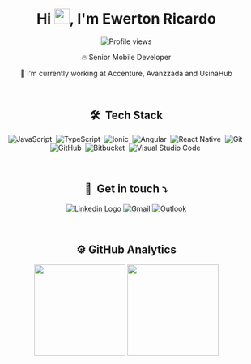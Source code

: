 <div align="center">
  <h1>Hi <img src="https://raw.githubusercontent.com/kaueMarques/kaueMarques/master/hi.gif" width="30px">, I'm Ewerton Ricardo</h1>
  <p> <img src="https://komarev.com/ghpvc/?username=EwertonRicardo&color=yellow" alt="Profile views" /></p>

  <p>🔥 Senior Mobile Developer</p>
  <p>🔭 I’m currently working at Accenture, Avanzzada and UsinaHub</p>
</div>

<br>

<h2 align="center">🛠 &nbsp;Tech Stack</h2>

<div align="center">

  ![JavaScript](https://img.shields.io/badge/javascript-%23323330.svg?style=for-the-badge&logo=javascript&logoColor=%23F7DF1E)&nbsp;
  ![TypeScript](https://img.shields.io/badge/typescript-%23007ACC.svg?style=for-the-badge&logo=typescript&logoColor=white)&nbsp;
  ![Ionic](https://img.shields.io/badge/-Ionic-05122A?style=for-the-badge&logo=ionic)&nbsp;
  ![Angular](https://img.shields.io/badge/angular-%23DD0031.svg?style=for-the-badge&logo=angular&logoColor=white)&nbsp;
  ![React Native](https://img.shields.io/badge/react_native-%2320232a.svg?style=for-the-badge&logo=react&logoColor=%2361DAFB)&nbsp;
  ![Git](https://img.shields.io/badge/git-%23F05033.svg?style=for-the-badge&logo=git&logoColor=white)&nbsp;
  ![GitHub](https://img.shields.io/badge/github-%23121011.svg?style=for-the-badge&logo=github&logoColor=white)&nbsp;
  ![Bitbucket](https://img.shields.io/badge/bitbucket-%230047B3.svg?style=for-the-badge&logo=bitbucket&logoColor=white)&nbsp;
  ![Visual Studio Code](https://img.shields.io/badge/Visual%20Studio%20Code-0078d7.svg?style=for-the-badge&logo=visual-studio-code&logoColor=white)&nbsp;
</div>

<br>
  
<h2 align="center">💌 &nbsp;Get in touch ⤵️</h2>

<p align="center">
  <a href="https://www.linkedin.com/in/ewerton-ricardo-37791b181/" target="_blank">
    <img src="https://img.shields.io/badge/linkedin-%230077B5.svg?style=for-the-badge&logo=linkedin&logoColor=white" alt="Linkedin Logo"/>
  </a>
  <a href="mailto:ewerton.ricardo98@gmail.com" target="_blank">
    <img src="https://img.shields.io/badge/Gmail-D14836?style=for-the-badge&logo=gmail&logoColor=white" alt="Gmail"/>
  </a>
  <a href="mailto:ewerton.ricardo99@hotmail.com" target="_blank">
    <img src="https://img.shields.io/badge/Microsoft_Outlook-0078D4?style=for-the-badge&logo=microsoft-outlook&logoColor=white" alt="Outlook"/>
  </a>
</p>

<br>
<h2 align="center">
  ⚙️  GitHub Analytics
</h2>

<div align="center">
  
  <img height="180em" src="https://github-readme-stats.vercel.app/api?username=EwertonRicardo&show_icons=true&theme=dracula&include_all_commits=true&count_private=true"/>
  <img height="180em" src="https://github-readme-stats.vercel.app/api/top-langs/?username=EwertonRicardo&layout=compact&langs_count=7&theme=dracula"/>

</div>


